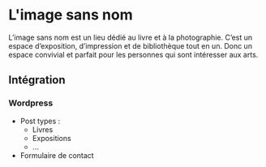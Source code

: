 # L'image sans nom

L’image sans nom est un lieu dédié au livre et à la photographie. C’est un espace d’exposition, d’impression et de bibliothèque tout en un. Donc un espace convivial et parfait pour les personnes qui sont intéresser aux arts.

## Intégration

### Wordpress

* Post types&nbsp;:
    * Livres
    * Expositions
    * ...
* Formulaire de contact
